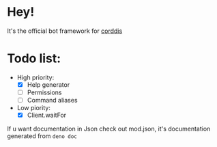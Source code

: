 # Hey!

It's the official bot framework for [corddis](https://deno.land/x/corddis)

# Todo list:

- High priority:
  - [x] Help generator
  - [ ] Permissions
  - [ ] Command aliases
- Low piority:
  - [x] Client.waitFor

If u want documentation in Json check out mod.json, it's documentation generated
from `deno doc`
